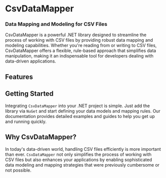 # CsvDataMapper 
### Data Mapping and Modeling for CSV Files

CsvDataMapper is a powerful .NET library designed to streamline the process of working with CSV files by providing robust data mapping and modeling capabilities. 
Whether you're reading from or writing to CSV files, CsvDataMapper offers a flexible, rule-based approach that simplifies data manipulation, making it an indispensable tool for developers dealing with data-driven applications.

## Features

## Getting Started
Integrating `CsvDataMapper` into your .NET project is simple. Just add the library via `NuGet` and start defining your data models and mapping rules. 
Our documentation provides detailed examples and guides to help you get up and running quickly.

## Why CsvDataMapper?
In today's data-driven world, handling CSV files efficiently is more important than ever. 
`CsvDataMapper` not only simplifies the process of working with CSV files but also enhances your applications by enabling sophisticated data modeling and mapping strategies that were previously cumbersome or not possible.